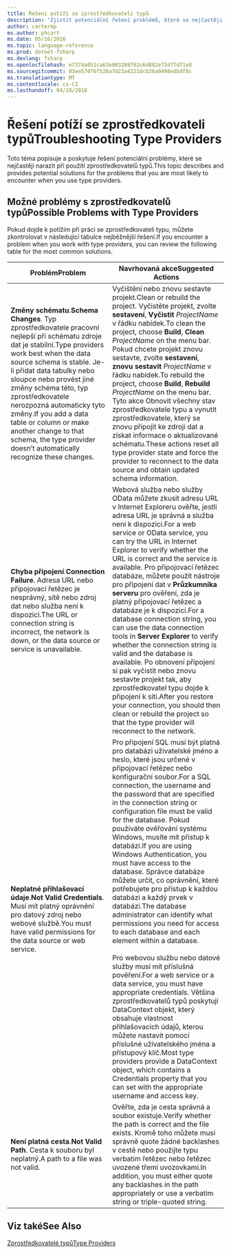 ```yaml
---
title: Řešení potíží se zprostředkovateli typů
description: 'Zjistit potenciální řešení problémů, které se nejčastěji narazit při použití zprostředkovatelů typů v jazyce F #.'
author: cartermp
ms.author: phcart
ms.date: 05/16/2016
ms.topic: language-reference
ms.prod: dotnet-fsharp
ms.devlang: fsharp
ms.openlocfilehash: e7374a051ca63e003288702c6d882e72d77d71e8
ms.sourcegitcommit: 03ee570f6f528a7d23a4221dcb26a9498edbdf8c
ms.translationtype: MT
ms.contentlocale: cs-CZ
ms.lasthandoff: 04/28/2018
---
```

# <a name="troubleshooting-type-providers"></a><span data-ttu-id="953ff-103">Řešení potíží se zprostředkovateli typů</span><span class="sxs-lookup"><span data-stu-id="953ff-103">Troubleshooting Type Providers</span></span>

<span data-ttu-id="953ff-104">Toto téma popisuje a poskytuje řešení potenciální problémy, které se nejčastěji narazit při použití zprostředkovatelů typů.</span><span class="sxs-lookup"><span data-stu-id="953ff-104">This topic describes and provides potential solutions for the problems that you are most likely to encounter when you use type providers.</span></span>


## <a name="possible-problems-with-type-providers"></a><span data-ttu-id="953ff-105">Možné problémy s zprostředkovatelů typů</span><span class="sxs-lookup"><span data-stu-id="953ff-105">Possible Problems with Type Providers</span></span>
<span data-ttu-id="953ff-106">Pokud dojde k potížím při práci se zprostředkovateli typu, můžete zkontrolovat v následující tabulce nejběžnější řešení.</span><span class="sxs-lookup"><span data-stu-id="953ff-106">If you encounter a problem when you work with type providers, you can review the following table for the most common solutions.</span></span>



|<span data-ttu-id="953ff-107">Problém</span><span class="sxs-lookup"><span data-stu-id="953ff-107">Problem</span></span>|<span data-ttu-id="953ff-108">Navrhovaná akce</span><span class="sxs-lookup"><span data-stu-id="953ff-108">Suggested Actions</span></span>|
|-------|-----------------|
|<span data-ttu-id="953ff-109">**Změny schématu**.</span><span class="sxs-lookup"><span data-stu-id="953ff-109">**Schema Changes**.</span></span> <span data-ttu-id="953ff-110">Typ zprostředkovatele pracovní nejlepší při schématu zdroje dat je stabilní.</span><span class="sxs-lookup"><span data-stu-id="953ff-110">Type providers work best  when the data source schema is stable.</span></span> <span data-ttu-id="953ff-111">Je-li přidat data tabulky nebo sloupce nebo provést jiné změny schéma této, typ zprostředkovatele nerozpozná automaticky tyto změny.</span><span class="sxs-lookup"><span data-stu-id="953ff-111">If you add a data table or column or make another change to that schema, the type provider doesn’t automatically recognize these changes.</span></span>|<span data-ttu-id="953ff-112">Vyčištění nebo znovu sestavte projekt.</span><span class="sxs-lookup"><span data-stu-id="953ff-112">Clean or rebuild the project.</span></span> <span data-ttu-id="953ff-113">Vyčistěte projekt, zvolte **sestavení**, **Vyčistit** *ProjectName* v řádku nabídek.</span><span class="sxs-lookup"><span data-stu-id="953ff-113">To clean the project, choose **Build**, **Clean** *ProjectName* on the menu bar.</span></span> <span data-ttu-id="953ff-114">Pokud chcete projekt znovu sestavte, zvolte **sestavení**, **znovu sestavit** *ProjectName* v řádku nabídek.</span><span class="sxs-lookup"><span data-stu-id="953ff-114">To rebuild the project, choose **Build**, **Rebuild** *ProjectName* on the menu bar.</span></span> <span data-ttu-id="953ff-115">Tyto akce Obnovit všechny stav zprostředkovatele typu a vynutit zprostředkovatele, který se znovu připojit ke zdroji dat a získat informace o aktualizované schématu.</span><span class="sxs-lookup"><span data-stu-id="953ff-115">These actions reset all type provider state and force the provider to reconnect to the data source and obtain updated schema information.</span></span>|
|<span data-ttu-id="953ff-116">**Chyba připojení**.</span><span class="sxs-lookup"><span data-stu-id="953ff-116">**Connection Failure**.</span></span> <span data-ttu-id="953ff-117">Adresa URL nebo připojovací řetězec je nesprávný, sítě nebo zdroj dat nebo služba není k dispozici.</span><span class="sxs-lookup"><span data-stu-id="953ff-117">The URL or connection string is incorrect, the network is down, or the data source or service is unavailable.</span></span>|<span data-ttu-id="953ff-118">Webová služba nebo služby OData můžete zkusit adresu URL v Internet Exploreru ověřte, jestli adresa URL je správná a služba není k dispozici.</span><span class="sxs-lookup"><span data-stu-id="953ff-118">For a web service or OData service, you can try the URL in Internet Explorer to verify whether the URL is correct and the service is available.</span></span> <span data-ttu-id="953ff-119">Pro připojovací řetězec databáze, můžete použít nástroje pro připojení dat v **Průzkumníka serveru** pro ověření, zda je platný připojovací řetězec a databáze je k dispozici.</span><span class="sxs-lookup"><span data-stu-id="953ff-119">For a database connection string, you can use the data connection tools in **Server Explorer** to verify whether the connection string is valid and the database is available.</span></span> <span data-ttu-id="953ff-120">Po obnovení připojení si pak vyčistit nebo znovu sestavte projekt tak, aby zprostředkovatel typu dojde k připojení k síti.</span><span class="sxs-lookup"><span data-stu-id="953ff-120">After you restore your connection, you should then clean or rebuild the project so that the type provider will reconnect to the network.</span></span>|
|<span data-ttu-id="953ff-121">**Neplatné přihlašovací údaje**.</span><span class="sxs-lookup"><span data-stu-id="953ff-121">**Not Valid Credentials**.</span></span> <span data-ttu-id="953ff-122">Musí mít platný oprávnění pro datový zdroj nebo webové službě.</span><span class="sxs-lookup"><span data-stu-id="953ff-122">You must have valid permissions for the data source or web service.</span></span>|<span data-ttu-id="953ff-123">Pro připojení SQL musí být platná pro databázi uživatelské jméno a heslo, které jsou určené v připojovací řetězec nebo konfigurační soubor.</span><span class="sxs-lookup"><span data-stu-id="953ff-123">For a SQL connection, the username and the password that are specified in the connection string or configuration file must be valid for the database.</span></span> <span data-ttu-id="953ff-124">Pokud používáte ověřování systému Windows, musíte mít přístup k databázi.</span><span class="sxs-lookup"><span data-stu-id="953ff-124">If you are using Windows Authentication, you must have access to the database.</span></span> <span data-ttu-id="953ff-125">Správce databáze můžete určit, co oprávnění, které potřebujete pro přístup k každou databázi a každý prvek v databázi.</span><span class="sxs-lookup"><span data-stu-id="953ff-125">The database administrator can identify what permissions you need for access to each database and each element within a database.</span></span><br /><br /><span data-ttu-id="953ff-126">Pro webovou službu nebo datové služby musí mít příslušná pověření.</span><span class="sxs-lookup"><span data-stu-id="953ff-126">For a web service or a data service, you must have appropriate credentials.</span></span> <span data-ttu-id="953ff-127">Většina zprostředkovatelů typů poskytují DataContext objekt, který obsahuje vlastnost přihlašovacích údajů, kterou můžete nastavit pomocí příslušné uživatelského jména a přístupový klíč.</span><span class="sxs-lookup"><span data-stu-id="953ff-127">Most type providers provide a DataContext object, which contains a Credentials property that you can set with the appropriate username and access key.</span></span>|
|<span data-ttu-id="953ff-128">**Není platná cesta**.</span><span class="sxs-lookup"><span data-stu-id="953ff-128">**Not Valid Path**.</span></span> <span data-ttu-id="953ff-129">Cesta k souboru byl neplatný.</span><span class="sxs-lookup"><span data-stu-id="953ff-129">A path to a file was not valid.</span></span>|<span data-ttu-id="953ff-130">Ověřte, zda je cesta správná a soubor existuje.</span><span class="sxs-lookup"><span data-stu-id="953ff-130">Verify whether the path is correct and the file exists.</span></span> <span data-ttu-id="953ff-131">Kromě toho můžete musí správně quote žádné backlashes v cestě nebo použijte typu verbatim řetězec nebo řetězec uvozené třemi uvozovkami.</span><span class="sxs-lookup"><span data-stu-id="953ff-131">In addition, you must either quote any backlashes in the path appropriately or use a verbatim string or triple-quoted string.</span></span>|

## <a name="see-also"></a><span data-ttu-id="953ff-132">Viz také</span><span class="sxs-lookup"><span data-stu-id="953ff-132">See Also</span></span>
[<span data-ttu-id="953ff-133">Zprostředkovatelé typů</span><span class="sxs-lookup"><span data-stu-id="953ff-133">Type Providers</span></span>](index.md)
